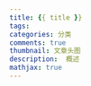 ```yaml
---
title: {{ title }}
tags:
categories: 分类
comments: true
thumbnail: 文章头图
description:  概述
mathjax: true
---
```

<!--more-->

